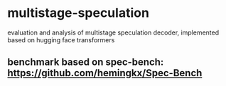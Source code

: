 # multistage-speculation
evaluation and analysis of multistage speculation decoder, implemented based on hugging face transformers
## benchmark based on spec-bench: https://github.com/hemingkx/Spec-Bench

